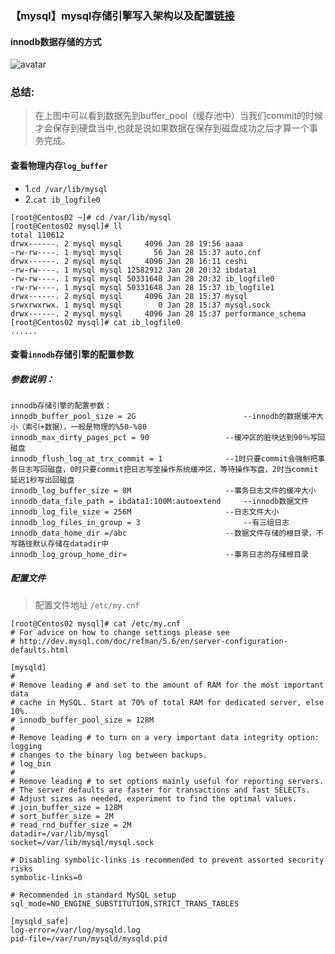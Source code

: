 ### 【mysql】mysql存储引擎写入架构以及配置[链接](https://www.jianshu.com/p/b83d56d2b6fc)

#### innodb数据存储的方式

![avatar](https://upload-images.jianshu.io/upload_images/7342323-37cc5bbf3b00e4d1.png?imageMogr2/auto-orient/strip|imageView2/2/w/869/format/webp)

### 总结: 
> 在上图中可以看到数据先到buffer_pool（缓存池中）当我们commit的时候才会保存到硬盘当中,也就是说如果数据在保存到磁盘成功之后才算一个事务完成。

#### 查看物理内存`log_buffer`
* 1.`cd /var/lib/mysql` 
* 2.`cat ib_logfile0`
```
[root@Centos02 ~]# cd /var/lib/mysql
[root@Centos02 mysql]# ll
total 110612
drwx------. 2 mysql mysql     4096 Jan 28 19:56 aaaa
-rw-rw----. 1 mysql mysql       56 Jan 28 15:37 auto.cnf
drwx------. 2 mysql mysql     4096 Jan 28 16:11 ceshi
-rw-rw----. 1 mysql mysql 12582912 Jan 28 20:32 ibdata1
-rw-rw----. 1 mysql mysql 50331648 Jan 28 20:32 ib_logfile0
-rw-rw----. 1 mysql mysql 50331648 Jan 28 15:37 ib_logfile1
drwx------. 2 mysql mysql     4096 Jan 28 15:37 mysql
srwxrwxrwx. 1 mysql mysql        0 Jan 28 15:37 mysql.sock
drwx------. 2 mysql mysql     4096 Jan 28 15:37 performance_schema
[root@Centos02 mysql]# cat ib_logfile0
......
```

#### 查看`innodb`存储引擎的配置参数

##### 参数说明：
```
innodb存储引擎的配置参数：
innodb_buffer_pool_size = 2G                        --innodb的数据缓冲大小（索引+数据），一般是物理的%50-%80
innodb_max_dirty_pages_pct = 90                 --缓冲区的脏块达到90％写回磁盘
innodb_flush_log_at_trx_commit = 1              --1时只要commit会强制把事务日志写回磁盘，0时只要commit把日志写至操作系统缓冲区，等待操作写盘，2时当commit延迟1秒写出回磁盘
innodb_log_buffer_size = 8M                     --事务日志文件的缓冲大小
innodb_data_file_path = ibdata1:100M:autoextend     --innodb数据文件
innodb_log_file_size = 256M                     --日志文件大小
innodb_log_files_in_group = 3                       --有三组日志
innodb_data_home_dir =/abc                      --数据文件存储的根目录，不写路径默认存储在datadir中
innodb_log_group_home_dir=                      --事务日志的存储根目录
```

##### 配置文件
> 配置文件地址 `/etc/my.cnf`
```
[root@Centos02 mysql]# cat /etc/my.cnf
# For advice on how to change settings please see
# http://dev.mysql.com/doc/refman/5.6/en/server-configuration-defaults.html

[mysqld]
#
# Remove leading # and set to the amount of RAM for the most important data
# cache in MySQL. Start at 70% of total RAM for dedicated server, else 10%.
# innodb_buffer_pool_size = 128M
#
# Remove leading # to turn on a very important data integrity option: logging
# changes to the binary log between backups.
# log_bin
#
# Remove leading # to set options mainly useful for reporting servers.
# The server defaults are faster for transactions and fast SELECTs.
# Adjust sizes as needed, experiment to find the optimal values.
# join_buffer_size = 128M
# sort_buffer_size = 2M
# read_rnd_buffer_size = 2M
datadir=/var/lib/mysql
socket=/var/lib/mysql/mysql.sock

# Disabling symbolic-links is recommended to prevent assorted security risks
symbolic-links=0

# Recommended in standard MySQL setup
sql_mode=NO_ENGINE_SUBSTITUTION,STRICT_TRANS_TABLES 

[mysqld_safe]
log-error=/var/log/mysqld.log
pid-file=/var/run/mysqld/mysqld.pid
```
